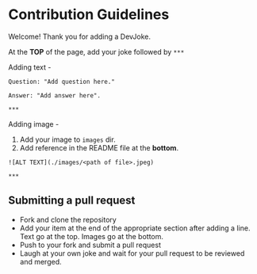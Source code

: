 # Contribution Guidelines
Welcome! Thank you for adding a DevJoke. 

At the **TOP** of the page, add your joke followed by `***`

Adding text - 
```
Question: "Add question here."

Answer: "Add answer here".

***
```

Adding image - 
1. Add your image to `images` dir.
2. Add reference in the README file at the **bottom**. 
```
![ALT TEXT](./images/<path of file>.jpeg)

***
```

## Submitting a pull request
- Fork and clone the repository
- Add your item at the end of the appropriate section after adding a line. Text go at the top. Images go at the bottom.
- Push to your fork and submit a pull request
- Laugh at your own joke and wait for your pull request to be reviewed and merged.




